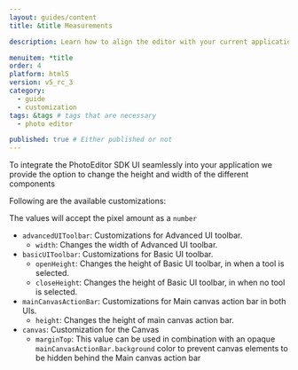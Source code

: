 ```yaml
---
layout: guides/content
title: &title Measurements

description: Learn how to align the editor with your current application.

menuitem: *title
order: 4
platform: html5
version: v5_rc_3
category:
  - guide
  - customization
tags: &tags # tags that are necessary
  - photo editor

published: true # Either published or not
---
```


To integrate the PhotoEditor SDK UI seamlessly into your application we provide the option to change the height and width of the different components 

Following are the available customizations:

The values will accept the pixel amount as a `number` 

* `advancedUIToolbar`: Customizations for Advanced UI toolbar.
  * `width`: Changes the width of Advanced UI toolbar.
* `basicUIToolbar`: Customizations for Basic UI toolbar.
  * `openHeight`: Changes the height of Basic UI toolbar, in when a tool is selected.
  * `closeHeight`: Changes the height of Basic UI toolbar, in when no tool is selected.
* `mainCanvasActionBar`: Customizations for Main canvas action bar in both UIs.
  * `height`: Changes the height of main canvas action bar.
* `canvas`: Customization for the Canvas
  * `marginTop`: This value can be used in combination with an opaque `mainCanvasActionBar.background` color to prevent canvas elements to be hidden behind the Main canvas action bar
